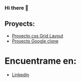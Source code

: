 ### Hi there 👋

## Proyects:
* [Proyecto css Grid Layout](https://maxhess22.github.io/proyecto-grid.github.io/)
* [Proyecto Google clone](https://maxhess22.github.io/proyectoGoogle-clone/)

# Encuentrame en:
- [Linkedin](https://www.linkedin.com/in/max-felipe-hess-alvarez-37414b1bb/)
